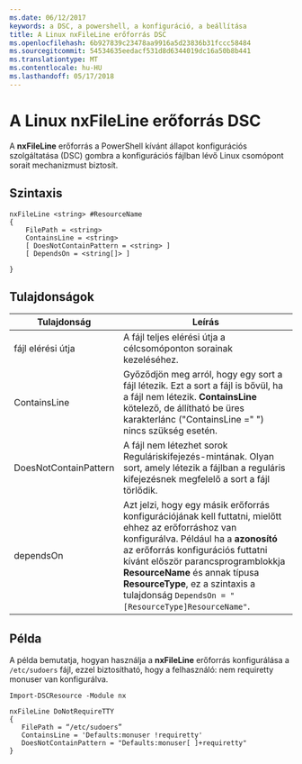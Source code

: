 ```yaml
---
ms.date: 06/12/2017
keywords: a DSC, a powershell, a konfiguráció, a beállítása
title: A Linux nxFileLine erőforrás DSC
ms.openlocfilehash: 6b927839c23478aa9916a5d23836b31fccc58484
ms.sourcegitcommit: 54534635eedacf531d8d6344019dc16a50b8b441
ms.translationtype: MT
ms.contentlocale: hu-HU
ms.lasthandoff: 05/17/2018
---
```

# <a name="dsc-for-linux-nxfileline-resource"></a>A Linux nxFileLine erőforrás DSC

A **nxFileLine** erőforrás a PowerShell kívánt állapot konfigurációs szolgáltatása (DSC) gombra a konfigurációs fájlban lévő Linux csomópont sorait mechanizmust biztosít.

## <a name="syntax"></a>Szintaxis

```
nxFileLine <string> #ResourceName
{
    FilePath = <string>
    ContainsLine = <string>
    [ DoesNotContainPattern = <string> ]
    [ DependsOn = <string[]> ]

}
```

## <a name="properties"></a>Tulajdonságok

|  Tulajdonság |  Leírás |
|---|---|
| fájl elérési útja| A fájl teljes elérési útja a célcsomóponton sorainak kezeléséhez.|
| ContainsLine| Győződjön meg arról, hogy egy sort a fájl létezik. Ezt a sort a fájl is bővül, ha a fájl nem létezik. **ContainsLine** kötelező, de állítható be üres karakterlánc ("ContainsLine =" ") nincs szükség esetén.|
| DoesNotContainPattern| A fájl nem létezhet sorok Reguláriskifejezés-mintának. Olyan sort, amely létezik a fájlban a reguláris kifejezésnek megfelelő a sort a fájl törlődik.|
| dependsOn | Azt jelzi, hogy egy másik erőforrás konfigurációjának kell futtatni, mielőtt ehhez az erőforráshoz van konfigurálva. Például ha a **azonosító** az erőforrás konfigurációs futtatni kívánt először parancsprogramblokkja **ResourceName** és annak típusa **ResourceType**, ez a szintaxis a tulajdonság `DependsOn = "[ResourceType]ResourceName"`.|

## <a name="example"></a>Példa

A példa bemutatja, hogyan használja a **nxFileLine** erőforrás konfigurálása a `/etc/sudoers` fájl, ezzel biztosítható, hogy a felhasználó: nem requiretty monuser van konfigurálva.

```
Import-DSCResource -Module nx

nxFileLine DoNotRequireTTY
{
   FilePath = “/etc/sudoers”
   ContainsLine = 'Defaults:monuser !requiretty'
   DoesNotContainPattern = "Defaults:monuser[ ]+requiretty"
}
```
